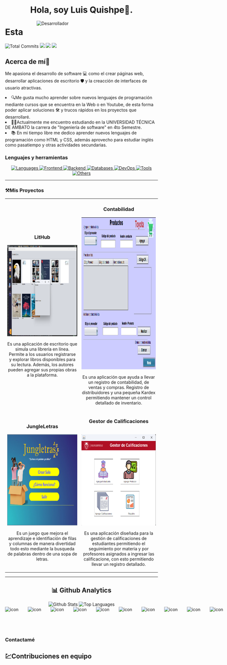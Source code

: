 <h1 align="center">Hola, soy Luis Quishpe👋.</h1>

<img align="right" alt="Desarrollador" width="400" src="https://static.tildacdn.biz/tild3930-6134-4666-b963-386462303334/programmer_1.gif">
<h1>Esta</h1>
<div align="left">
<img src="https://badgen.net/github/commits/LUISALEXANDERQUISHPE/LUIS-QUISHPE" alt="Total Commits">
  <img src="https://badgen.net/badge/icon/github?icon=github&label">
  <img src="https://badgen.net/badge/icon/visualstudio?icon=visualstudio&label">
   <img  src="https://img.shields.io/badge/Instagram-E4405F?style=for-the-badge&logo=instagram&logoColor=white">
</div>
<div>
  <h2>Acerca de mí📜</h2>
  <p>Me apasiona el desarrollo de software 💻 como el crear páginas web, desarrollar aplicaciones de escritorio 🛡️ y la creacción de interfaces de usuario atractivas.</p>
  <li>
🔍Me gusta mucho aprender sobre nuevos lenguajes de programación mediante cursos que se encuentra en la Web o en Youtube, de esta forma poder aplicar soluciones 🛠️  y trucos rápidos en los proyectos que desarrollaré.
  </li>
  <li>
👨‍💻Actualmente me encuentro estudiando en la UNIVERSIDAD TÉCNICA DE AMBATO la carrera de 
    "Ingeniería de software" en 4to Semestre.
  </li>
  <li>
📚 En mi tiempo libre me dedico aprender nuevos lenguajes de programación como HTML y CSS, además aprovecho para estudiar inglés como pasatiempo y otras actividades secundarias. 
  </li>
</div>

<div><h3>Lenguajes y herramientas</h3></div>
<div>
<p align="center">
  <a href="https://skillicons.dev">
 <!-- Lenguajes de Programación -->
<img src="https://skillicons.dev/icons?i=java,js,py,cs,php,html,css" alt="Languages" />

<!-- Frontend -->
<img src="https://skillicons.dev/icons?i=react,angular,nextjs,vite,tailwind,bootstrap" alt="Frontend" />

<!-- Backend -->
<img src="https://skillicons.dev/icons?i=spring,dotnet,laravel,nodejs" alt="Backend" />

<!-- Bases de Datos -->
<img src="https://skillicons.dev/icons?i=mysql,postgres" alt="Databases" />

<!-- DevOps & Cloud -->
<img src="https://skillicons.dev/icons?i=docker,kubernetes,jenkins,aws,azure,git,github,gitlab" alt="DevOps" />

<!-- Herramientas & IDEs -->
<img src="https://skillicons.dev/icons?i=vscode,idea,visualstudio,eclipse,postman,figma" alt="Tools" />

<!-- Otros -->
<img src="https://skillicons.dev/icons?i=linux,arduino,discord,latex" alt="Others" />
  </a>
</p>
</div>
<div>
  <hr>
  <h3>⚒️Mis Proyectos</h3>
  <table>
    <tr>
      <td>
          <div align="center">
              <h3 align="center"><strong>LitHub</strong></h3>
             <img src="https://github.com/LUISALEXANDERQUISHPE/imagenes/blob/main/litInicio.png?raw=true" width="400" height="300" title="Gestor de Calificaciones"; >
             <p>Es una aplicación de escritorio que simula una librería en línea. Permite a los usuarios registrarse y explorar libros disponibles para su lectura. Además, los autores pueden agregar sus propias                 obras a la plataforma.</p>
          </div>
      </td>
      <td>
          <div align="center">
            <h3 align="center"> <strong>Contabilidad</strong></h3>
            <img src="https://github.com/LUISALEXANDERQUISHPE/imagenes/blob/main/productos.png?raw=true" width="400" height="500" title="Gestor de Calificaciones"; >
            <p>Es una aplicación que ayuda a llevar un registro de contabilidad, de ventas y compras. Registro de distribuidores y una pequeña Kardex permitiendo mantener un control detallado de inventario.</p>
          </div>
      </td>
    </tr>
    <tr>
      <td>
        <div align="center">
          <h3 align="center";><strong>JungleLetras</strong></h3>
          <img src="https://github.com/LUISALEXANDERQUISHPE/imagenes/blob/main/jungle.png?raw=true" width="400" height="300" title="Gestor de Calificaciones"; >
          <p>Es un juego que mejora el aprendizaje e identifiación de filas y columnas de manera divertidad todo esto mediante la busqueda de palabras dentro de una sopa de letras.</p>  
        </div>
      </td>
        <td>
        <div align="center">
          <h3 align="center"> <strong>Gestor de Calificaciones</strong></h3>
          <br>
          <img src="https://github.com/LUISALEXANDERQUISHPE/imagenes/blob/main/Gestor.png?raw=true" width="400" height="300" title="Gestor de Calificaciones"; >
           <p >Es una aplicación diseñada para la gestión de calificaciones de estudiantes permitiendo el seguimiento por materia y por profesores asignados a ingresar las calificacione, con esto permitiendo     
           llevar un registro detallado.</p>
        </div>
       </td>
    </tr>
  </table>
</div>
<hr>
<div align="center">
  <h2>📊 Github Analytics</h2>
  <img src="https://github-readme-stats.vercel.app/api?username=LUISALEXANDERQUISHPE&show_icons=true&include_all_commits=true&theme=tokyonight&hide_border=true&card_width=400" alt="Github Stats">
  <img src="https://github-readme-stats.vercel.app/api/top-langs/?username=LUISALEXANDERQUISHPE&layout=compact&theme=tokyonight&hide_border=true&card_width=400" alt="Top Languages">
</div>
<div>
<div style="display: flex; align-items: flex-start;"><img src="https://techstack-generator.vercel.app/js-icon.svg" alt="icon" width="75" height="75" /><img src="https://techstack-generator.vercel.app/ts-icon.svg" alt="icon" width="75" height="75" /><img src="https://techstack-generator.vercel.app/csharp-icon.svg" alt="icon" width="75" height="75" /><img src="https://techstack-generator.vercel.app/react-icon.svg" alt="icon" width="75" height="75" /><img src="https://techstack-generator.vercel.app/python-icon.svg" alt="icon" width="75" height="75" /><img src="https://techstack-generator.vercel.app/restapi-icon.svg" alt="icon" width="75" height="75" /><img src="https://techstack-generator.vercel.app/docker-icon.svg" alt="icon" width="75" height="75" /><img src="https://techstack-generator.vercel.app/github-icon.svg" alt="icon" width="75" height="75" /><img src="https://techstack-generator.vercel.app/aws-icon.svg" alt="icon" width="75" height="75" /><img src="https://techstack-generator.vercel.app/mysql-icon.svg" alt="icon" width="75" height="75" /><img src="https://techstack-generator.vercel.app/java-icon.svg" alt="icon" width="75" height="75" /><img src="https://techstack-generator.vercel.app/prettier-icon.svg" alt="icon" width="75" height="75" /></div>
</div>
<div>
  <h3> Contactamé</h3>
</div>
<h2> 💹Contribuciones en equipo</h2>
